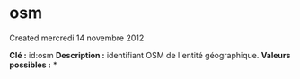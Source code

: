 osm
===
Created mercredi 14 novembre 2012

**Clé :** id:osm
**Description :** identifiant OSM de l'entité géographique. 
**Valeurs possibles :** *
